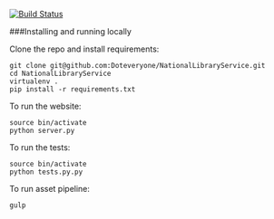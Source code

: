 [![Build Status](https://travis-ci.org/Doteveryone/NationalLibraryService.svg?branch=master)](https://travis-ci.org/Doteveryone/NationalLibraryService)

###Installing and running locally

Clone the repo and install requirements:

```
git clone git@github.com:Doteveryone/NationalLibraryService.git
cd NationalLibraryService
virtualenv .
pip install -r requirements.txt
```

To run the website:

```
source bin/activate
python server.py
```

To run the tests:
```
source bin/activate
python tests.py.py
```

To run asset pipeline:
```
gulp
```